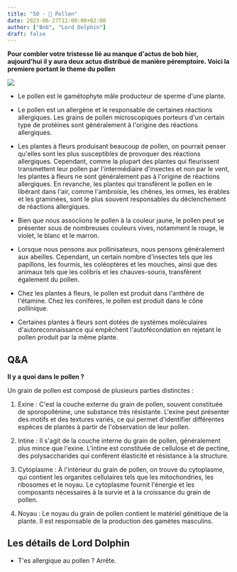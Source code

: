 ```yaml
---
title: "50 - 🌼 Pollen"
date: 2023-06-27T12:00:00+02:00
author: ["Bob", "Lord Dolphin"]
draft: false
---
```


**Pour combler votre tristesse lié au manque d'actus de bob hier, aujourd'hui il y aura deux actus distribué de manière péremptoire. Voici la premiere portant le theme du pollen**

![](/img/50.jpg)

- Le pollen est le gamétophyte mâle producteur de sperme d'une plante.  

- Le pollen est un allergène et le responsable de certaines réactions allergiques. Les grains de pollen microscopiques porteurs d'un certain type de protéines sont généralement à l'origine des réactions allergiques.

- Les plantes à fleurs produisant beaucoup de pollen, on pourrait penser qu'elles sont les plus susceptibles de provoquer des réactions allergiques. Cependant, comme la plupart des plantes qui fleurissent transmettent leur pollen par l'intermédiaire d'insectes et non par le vent, les plantes à fleurs ne sont généralement pas à l'origine de réactions allergiques. En revanche, les plantes qui transfèrent le pollen en le libérant dans l'air, comme l'ambroisie, les chênes, les ormes, les érables et les graminées, sont le plus souvent responsables du déclenchement de réactions allergiques.  

- Bien que nous associions le pollen à la couleur jaune, le pollen peut se présenter sous de nombreuses couleurs vives, notamment le rouge, le violet, le blanc et le marron.

- Lorsque nous pensons aux pollinisateurs, nous pensons généralement aux abeilles. Cependant, un certain nombre d'insectes tels que les papillons, les fourmis, les coléoptères et les mouches, ainsi que des animaux tels que les colibris et les chauves-souris, transfèrent également du pollen.

- Chez les plantes à fleurs, le pollen est produit dans l'anthère de l'étamine. Chez les conifères, le pollen est produit dans le cône pollinique.

- Certaines plantes à fleurs sont dotées de systèmes moléculaires d'autoreconnaissance qui empêchent l'autofécondation en rejetant le pollen produit par la même plante.

## Q&A

**Il y a quoi dans le pollen ?**

Un grain de pollen est composé de plusieurs parties distinctes :
1. Exine : C'est la couche externe du grain de pollen, souvent constituée de sporopollénine, une substance très résistante. L'exine peut présenter des motifs et des textures variés, ce qui permet d'identifier différentes espèces de plantes à partir de l'observation de leur pollen.

2. Intine : Il s'agit de la couche interne du grain de pollen, généralement plus mince que l'exine. L'intine est constituée de cellulose et de pectine, des polysaccharides qui confèrent élasticité et résistance à la structure.

3. Cytoplasme : À l'intérieur du grain de pollen, on trouve du cytoplasme, qui contient les organites cellulaires tels que les mitochondries, les ribosomes et le noyau. Le cytoplasme fournit l'énergie et les composants nécessaires à la survie et à la croissance du grain de pollen.

4. Noyau : Le noyau du grain de pollen contient le matériel génétique de la plante. Il est responsable de la production des gamètes masculins.

## Les détails de Lord Dolphin

- T'es allergique au pollen ?
	Arrête.